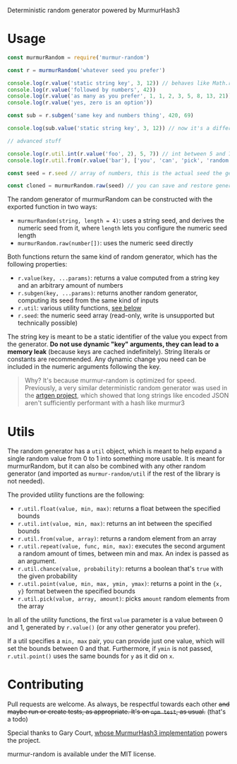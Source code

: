 Deterministic random generator powered by MurmurHash3

# Usage

```javascript
const murmurRandom = require('murmur-random')

const r = murmurRandom('whatever seed you prefer')

console.log(r.value('static string key', 3, 12)) // behaves like Math.random(), but it's repeatable
console.log(r.value('followed by numbers', 42))
console.log(r.value('as many as you prefer', 1, 1, 2, 3, 5, 8, 13, 21))
console.log(r.value('yes, zero is an option'))

const sub = r.subgen('same key and numbers thing', 420, 69)

console.log(sub.value('static string key', 3, 12)) // now it's a different one because the generator is different

// advanced stuff

console.log(r.util.int(r.value('foo', 2), 5, 7)) // int between 5 and 7
console.log(r.util.from(r.value('bar'), ['you', 'can', 'pick', 'random', 'stuff', 'from', 'arrays']))

const seed = r.seed // array of numbers, this is the actual seed the generator uses

const cloned = murmurRandom.raw(seed) // you can save and restore generators with this technique
```

The random generator of murmurRandom can be constructed with the exported function in two ways:

 - `murmurRandom(string, length = 4)`: uses a string seed, and derives the numeric seed from it, where `length` lets you configure the numeric seed length
 - `murmurRandom.raw(number[])`: uses the numeric seed directly

Both functions return the same kind of random generator, which has the following properties:

 - `r.value(key, ...params)`: returns a value computed from a string key and an arbitrary amount of numbers
 - `r.subgen(key, ...params)`: returns another random generator, computing its seed from the same kind of inputs
 - `r.util`: various utility functions, [see below](#utils)
 - `r.seed`: the numeric seed array (read-only, write is unsupported but technically possible)

The string key is meant to be a static identifier of the value you expect from the generator. **Do not use dynamic "key" arguments, they can lead to a memory leak** (because keys are cached indefinitely). String literals or constants are recommended. Any dynamic change you need can be included in the numeric arguments following the key.

> Why? It's because murmur-random is optimized for speed. Previously, a very similar deterministic random generator was used in the [artgen project](https://github.com/b3nsn0w/artgen2), which showed that long strings like encoded JSON aren't sufficiently performant with a hash like murmur3

# Utils

The random generator has a `util` object, which is meant to help expand a single random value from 0 to 1 into something more usable. It is meant for murmurRandom, but it can also be combined with any other random generator (and imported as `murmur-random/util` if the rest of the library is not needed).

The provided utility functions are the following:

 - `r.util.float(value, min, max)`: returns a float between the specified bounds
 - `r.util.int(value, min, max)`: returns an int between the specified bounds
 - `r.util.from(value, array)`: returns a random element from an array
 - `r.util.repeat(value, func, min, max)`: executes the second argument a random amount of times, between min and max. An index is passed as an argument.
 - `r.util.chance(value, probability)`: returns a boolean that's `true` with the given probability
 - `r.util.point(value, min, max, ymin, ymax)`: returns a point in the `{x, y}` format between the specified bounds
 - `r.util.pick(value, array, amount)`: picks `amount` random elements from the array

In all of the utility functions, the first `value` parameter is a value between 0 and 1, generated by `r.value()` (or any other generator you prefer).

If a util specifies a `min, max` pair, you can provide just one value, which will set the bounds between 0 and that. Furthermore, if `ymin` is not passed, `r.util.point()` uses the same bounds for `y` as it did on `x`.

# Contributing

Pull requests are welcome. As always, be respectful towards each other ~~and maybe run or create tests, as appropriate. It's on `npm test`, as usual.~~ (that's a todo)

Special thanks to Gary Court, [whose MurmurHash3 implementation](https://github.com/garycourt/murmurhash-js) powers the project.

murmur-random is available under the MIT license.
